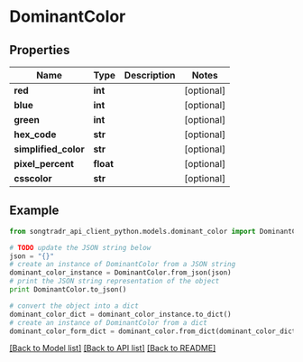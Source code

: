 # DominantColor


## Properties

Name | Type | Description | Notes
------------ | ------------- | ------------- | -------------
**red** | **int** |  | [optional] 
**blue** | **int** |  | [optional] 
**green** | **int** |  | [optional] 
**hex_code** | **str** |  | [optional] 
**simplified_color** | **str** |  | [optional] 
**pixel_percent** | **float** |  | [optional] 
**csscolor** | **str** |  | [optional] 

## Example

```python
from songtradr_api_client_python.models.dominant_color import DominantColor

# TODO update the JSON string below
json = "{}"
# create an instance of DominantColor from a JSON string
dominant_color_instance = DominantColor.from_json(json)
# print the JSON string representation of the object
print DominantColor.to_json()

# convert the object into a dict
dominant_color_dict = dominant_color_instance.to_dict()
# create an instance of DominantColor from a dict
dominant_color_form_dict = dominant_color.from_dict(dominant_color_dict)
```
[[Back to Model list]](../README.md#documentation-for-models) [[Back to API list]](../README.md#documentation-for-api-endpoints) [[Back to README]](../README.md)


